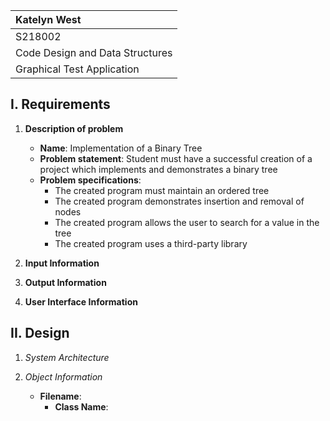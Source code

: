 |Katelyn West|
| :---          	|
| S218002   |
|Code Design and Data Structures|
|   Graphical Test Application|

## I. Requirements

1. **Description of problem**

    - **Name**: Implementation of a Binary Tree
    - **Problem statement**: Student must have a successful creation of a project which implements and demonstrates a binary 
tree 
    - **Problem specifications**:
        - The created program must maintain an ordered tree
        - The created program demonstrates insertion and removal of nodes 
        - The created program allows the user to search for a value in the tree
        - The created program uses a third-party library 
    
2. **Input Information**
3. **Output Information**
4. **User Interface Information**

## II. Design
1. _System Architecture_

2. _Object Information_

    - **Filename**:
        - **Class Name**: